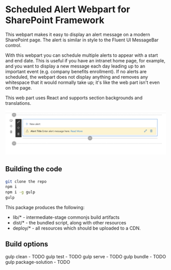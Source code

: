# Scheduled Alert Webpart for SharePoint Framework

This webpart makes it easy to display an alert message on a modern SharePoint page. The alert is similar in style to the Fluent UI MessageBar control.

With this webpart you can schedule multiple alerts to appear with a start and end date. This is useful if you have an intranet home page, for example, and you want to display a new message each day leading up to an important event (e.g. company benefits enrollment). If no alerts are scheduled, the webpart does not display anything and removes any whitespace that it would normally take up; it's like the web part isn't even on the page.

This web part uses React and supports section backgrounds and translations.

![screenshot](screenshot.png)

## Building the code

```bash
git clone the repo
npm i
npm i -g gulp
gulp
```

This package produces the following:

- lib/\* - intermediate-stage commonjs build artifacts
- dist/\* - the bundled script, along with other resources
- deploy/\* - all resources which should be uploaded to a CDN.

## Build options

gulp clean - TODO
gulp test - TODO
gulp serve - TODO
gulp bundle - TODO
gulp package-solution - TODO
